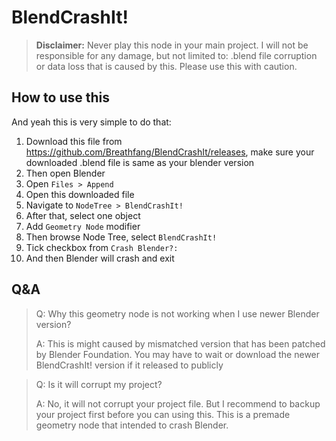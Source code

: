 # BlendCrashIt!
> **Disclaimer:** Never play this node in your main project. I will not be responsible for any damage, but not limited to: .blend file corruption or data loss that is caused by this. Please use this with caution.


## How to use this
And yeah this is very simple to do that:
1. Download this file from https://github.com/Breathfang/BlendCrashIt/releases, make sure your downloaded .blend file is same as your blender version
2. Then open Blender
3. Open `Files > Append`
4. Open this downloaded file
5. Navigate to `NodeTree > BlendCrashIt!`
6. After that, select one object
7. Add `Geometry Node` modifier
8. Then browse Node Tree, select `BlendCrashIt!`
9. Tick checkbox from `Crash Blender?:`
10. And then Blender will crash and exit

## Q&A
> Q: Why this geometry node is not working when I use newer Blender version?
> 
> A: This is might caused by mismatched version that has been patched by Blender Foundation. You may have to wait or download the newer BlendCrashIt! version if it released to publicly

> Q: Is it will corrupt my project?
> 
> A: No, it will not corrupt your project file. But I recommend to backup your project first before you can using this. This is a premade geometry node that intended to crash Blender.
